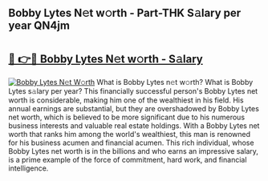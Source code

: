 ## Bobby Lytes N𝚎t w𝚘rth - Part-THK S𝚊lary per year QN4jm

# <h2><a href="http://gc1jsm.nevu.top/?p=Bobby+Lytes">🔗 👉🔴 Bobby Lytes N𝚎t w𝚘rth - S𝚊lary</a></h2>

[![Bobby Lytes N𝚎t W𝚘rth](https://i.imgur.com/Oavwk0R.jpeg)](http://gc1jsm.nevu.top/?p=Bobby+Lytes)
What is Bobby Lytes n𝚎t w𝚘rth? What is Bobby Lytes s𝚊lary per year?
This financially successful person's Bobby Lytes net worth is considerable, making him one of the wealthiest in his field. His annual earnings are substantial, but they are overshadowed by Bobby Lytes net worth, which is believed to be more significant due to his numerous business interests and valuable real estate holdings. With a Bobby Lytes net worth that ranks him among the world's wealthiest, this man is renowned for his business acumen and financial acumen. This rich individual, whose Bobby Lytes net worth is in the billions and who earns an impressive salary, is a prime example of the force of commitment, hard work, and financial intelligence.
